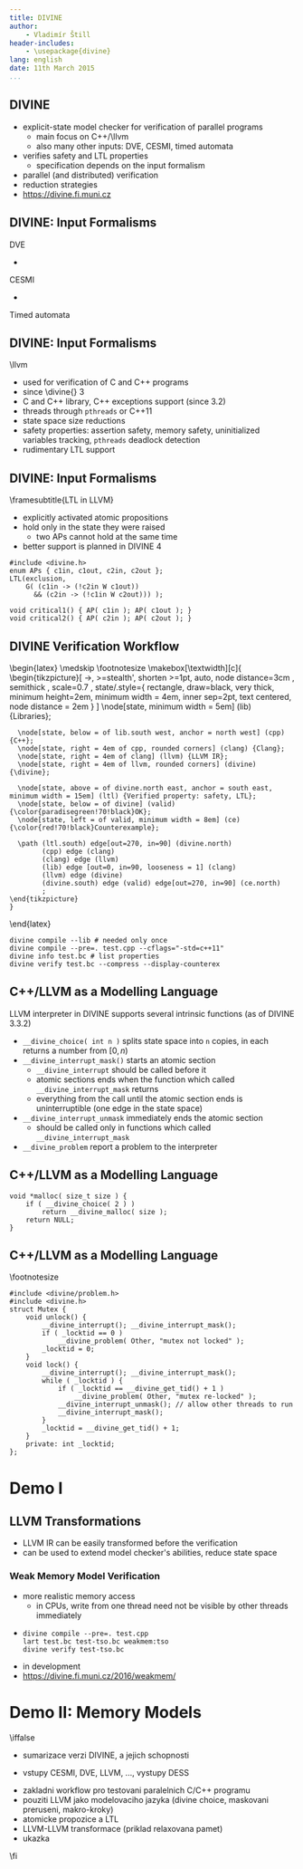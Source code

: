 ```yaml
---
title: DIVINE
author:
    - Vladimír Štill
header-includes:
    - \usepackage{divine}
lang: english
date: 11th March 2015
...
```


## DIVINE

*   explicit-state model checker for verification of parallel programs
    *   main focus on C++/\llvm
    *   also many other inputs: DVE, CESMI, timed automata
*   verifies safety and LTL properties
    *   specification depends on the input formalism
*   parallel (and distributed) verification
*   reduction strategies
*   <https://divine.fi.muni.cz>

## DIVINE: Input Formalisms

DVE

*   

CESMI

*

Timed automata

## DIVINE: Input Formalisms

\llvm

*   used for verification of C and C++ programs
*   since \divine{} 3
*   C and C++ library, C++ exceptions support (since 3.2)
*   threads through `pthreads` or C++11
*   state space size reductions
*   safety properties: assertion safety, memory safety, uninitialized variables
    tracking, `pthreads` deadlock detection
*   rudimentary LTL support

## DIVINE: Input Formalisms

\framesubtitle{LTL in LLVM}

*   explicitly activated atomic propositions
*   hold only in the state they were raised
    *   two APs cannot hold at the same time
*   better support is planned in DIVINE 4

```{.cpp}
#include <divine.h>
enum APs { c1in, c1out, c2in, c2out };
LTL(exclusion,
    G( (c1in -> (!c2in W c1out))
      && (c2in -> (!c1in W c2out))) );

void critical1() { AP( c1in ); AP( c1out ); }
void critical2() { AP( c2in ); AP( c2out ); }
```

## DIVINE Verification Workflow

\begin{latex}
    \medskip
    \footnotesize
    \makebox[\textwidth][c]{
    \begin{tikzpicture}[ ->, >=stealth', shorten >=1pt, auto, node distance=3cm
                       , semithick
                       , scale=0.7
                       , state/.style={ rectangle, draw=black, very thick,
                         minimum height=2em, minimum width = 4em, inner
                         sep=2pt, text centered, node distance = 2em }
                       ]
      \node[state, minimum width = 5em] (lib) {Libraries};

      \node[state, below = of lib.south west, anchor = north west] (cpp) {C++};
      \node[state, right = 4em of cpp, rounded corners] (clang) {Clang};
      \node[state, right = 4em of clang] (llvm) {LLVM IR};
      \node[state, right = 4em of llvm, rounded corners] (divine) {\divine};

      \node[state, above = of divine.north east, anchor = south east, minimum width = 15em] (ltl) {Verified property: safety, LTL};
      \node[state, below = of divine] (valid) {\color{paradisegreen!70!black}OK};
      \node[state, left = of valid, minimum width = 8em] (ce) {\color{red!70!black}Counterexample};

      \path (ltl.south) edge[out=270, in=90] (divine.north)
            (cpp) edge (clang)
            (clang) edge (llvm)
            (lib) edge [out=0, in=90, looseness = 1] (clang)
            (llvm) edge (divine)
            (divine.south) edge (valid) edge[out=270, in=90] (ce.north)
            ;
    \end{tikzpicture}
    }
\end{latex}

```{.bash}
divine compile --lib # needed only once
divine compile --pre=. test.cpp --cflags="-std=c++11"
divine info test.bc # list properties
divine verify test.bc --compress --display-counterex
```

## C++/LLVM as a Modelling Language

LLVM interpreter in DIVINE supports several intrinsic functions (as of DIVINE 3.3.2)

*   `__divine_choice( int n )` splits state space into `n` copies, in each
    returns a number from $[0, n)$
*   `__divine_interrupt_mask()` starts an atomic section
    *   `__divine_interrupt` should be called before it
    *   atomic sections ends when the function which called
        `__divine_interrupt_mask` returns
    *   everything from the call until the atomic section ends is
        uninterruptible (one edge in the state space)
*   `__divine_interrupt_unmask` immediately ends the atomic section
    *   should be called only in functions which called
        `__divine_interrupt_mask`
*   `__divine_problem` report a problem to the interpreter

## C++/LLVM as a Modelling Language

```{.c}
void *malloc( size_t size ) {
    if ( __divine_choice( 2 ) )
        return __divine_malloc( size );
    return NULL;
}
```

## C++/LLVM as a Modelling Language

\footnotesize

```{.cpp}
#include <divine/problem.h>
#include <divine.h>
struct Mutex {
    void unlock() {
        __divine_interrupt(); __divine_interrupt_mask();
        if ( _locktid == 0 )
            __divine_problem( Other, "mutex not locked" );
        _locktid = 0;
    }
    void lock() {
        __divine_interrupt(); __divine_interrupt_mask();
        while ( _locktid ) {
            if ( _locktid == __divine_get_tid() + 1 )
                __divine_problem( Other, "mutex re-locked" );
            __divine_interrupt_unmask(); // allow other threads to run
            __divine_interrupt_mask();
        }
        _locktid = __divine_get_tid() + 1;
    }
    private: int _locktid;
};
```

# Demo I

## LLVM Transformations

*   LLVM IR can be easily transformed before the verification
*   can be used to extend model checker's abilities, reduce state space

### Weak Memory Model Verification

*   more realistic memory access
    *   in CPUs, write from one thread need not be visible by other threads
        immediately
*   
    ```{.bash}
    divine compile --pre=. test.cpp
    lart test.bc test-tso.bc weakmem:tso
    divine verify test-tso.bc
    ``` 
*   in development
*   <https://divine.fi.muni.cz/2016/weakmem/>

# Demo II: Memory Models

\iffalse

* sumarizace verzi DIVINE, a jejich schopnosti
- vstupy CESMI, DVE, LLVM, ..., vystupy DESS
* zakladni workflow pro testovani paralelnich C/C++ programu
* pouziti LLVM jako modelovaciho jazyka
    (divine choice, maskovani preruseni, makro-kroky)
* atomicke propozice a LTL
* LLVM-LLVM transformace (priklad relaxovana pamet)
* ukazka 

\fi
